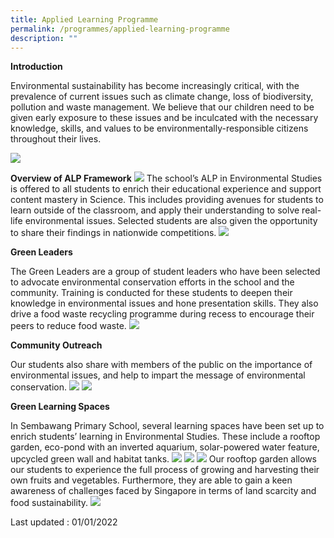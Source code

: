 ```yaml
---
title: Applied Learning Programme
permalink: /programmes/applied-learning-programme
description: ""
---
```

**Introduction**  
  

Environmental sustainability has become increasingly critical, with the prevalence of current issues such as climate change, loss of biodiversity, pollution and waste management. We believe that our children need to be given early exposure to these issues and be inculcated with the necessary knowledge, skills, and values to be environmentally-responsible citizens throughout their lives.

![](/images/alp1.png)

**Overview of ALP Framework**
![](/images/framwork.png)
The school’s ALP in Environmental Studies is offered to all students to enrich their educational experience and support content mastery in Science. This includes providing avenues for students to learn outside of the classroom, and apply their understanding to solve real-life environmental issues. Selected students are also given the opportunity to share their findings in nationwide competitions.
![](/images/alp2.png)

**Green Leaders**

The Green Leaders are a group of student leaders who have been selected to advocate environmental conservation efforts in the school and the community. Training is conducted for these students to deepen their knowledge in environmental issues and hone presentation skills. They also drive a food waste recycling programme during recess to encourage their peers to reduce food waste.
![](/images/alp3.png)

**Community Outreach**

Our students also share with members of the public on the importance of environmental issues, and help to impart the message of environmental conservation.
![](/images/alp4.png)
![](/images/alp5.png)

**Green Learning Spaces**

In Sembawang Primary School, several learning spaces have been set up to enrich students’ learning in Environmental Studies. These include a rooftop garden, eco-pond with an inverted aquarium, solar-powered water feature, upcycled green wall and habitat tanks.
![](/images/alp6.png)
![](/images/alp7.png)
![](/images/alp8.png)
Our rooftop garden allows our students to experience the full process of growing and harvesting their own fruits and vegetables. Furthermore, they are able to gain a keen awareness of challenges faced by Singapore in terms of land scarcity and food sustainability.
![](/images/alp9.png)

Last updated : 01/01/2022